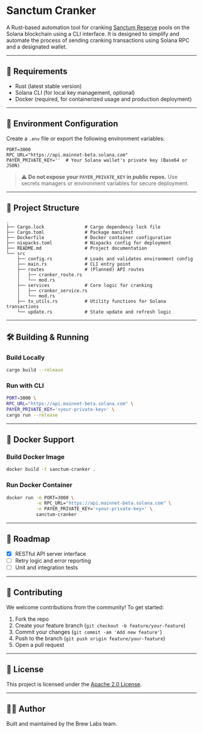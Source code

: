 # Sanctum Cranker

A Rust-based automation tool for cranking [Sanctum Reserve](https://www.sanctum.so/) pools on the Solana blockchain using a CLI interface. It is designed to simplify and automate the process of sending cranking transactions using Solana RPC and a designated wallet.

---

## 🧪 Requirements

- Rust (latest stable version)
- Solana CLI (for local key management, optional)
- Docker (required, for containerized usage and production deployment)

---

## 🔧 Environment Configuration

Create a `.env` file or export the following environment variables:

```env
PORT=3000
RPC_URL="https://api.mainnet-beta.solana.com"
PAYER_PRIVATE_KEY=''  # Your Solana wallet's private key (Base64 or JSON)
```

<!-- ```` -->

> ⚠️ **Do not expose your `PAYER_PRIVATE_KEY` in public repos.** Use secrets managers or environment variables for secure deployment.

---

## 📁 Project Structure

```
.
├── Cargo.lock               # Cargo dependency lock file
├── Cargo.toml               # Package manifest
├── Dockerfile               # Docker container configuration
├── nixpacks.toml            # Nixpacks config for deployment
├── README.md                # Project documentation
└── src
    ├── config.rs            # Loads and validates environment config
    ├── main.rs              # CLI entry point
    ├── routes               # (Planned) API routes
    │   ├── cranker_route.rs
    │   └── mod.rs
    ├── services             # Core logic for cranking
    │   ├── cranker_service.rs
    │   └── mod.rs
    ├── tx_utils.rs          # Utility functions for Solana transactions
    └── update.rs            # State update and refresh logic
```

---

## 🛠️ Building & Running

### Build Locally

```bash
cargo build --release
```

### Run with CLI

```bash
PORT=3000 \
RPC_URL="https://api.mainnet-beta.solana.com" \
PAYER_PRIVATE_KEY='<your-private-key>' \
cargo run --release
```

---

## 🐳 Docker Support

### Build Docker Image

```bash
docker build -t sanctum-cranker .
```

### Run Docker Container

```bash
docker run -e PORT=3000 \
           -e RPC_URL="https://api.mainnet-beta.solana.com" \
           -e PAYER_PRIVATE_KEY='<your-private-key>' \
           sanctum-cranker
```

---

## 🧭 Roadmap

- [x] RESTful API server interface
- [ ] Retry logic and error reporting
- [ ] Unit and integration tests

---

## 🤝 Contributing

We welcome contributions from the community! To get started:

1. Fork the repo
2. Create your feature branch (`git checkout -b feature/your-feature`)
3. Commit your changes (`git commit -am 'Add new feature'`)
4. Push to the branch (`git push origin feature/your-feature`)
5. Open a pull request

---

## 📝 License

This project is licensed under the [Apache 2.0 License](LICENSE).

---

## 👨‍💻 Author

Built and maintained by the Brew Labs team.
